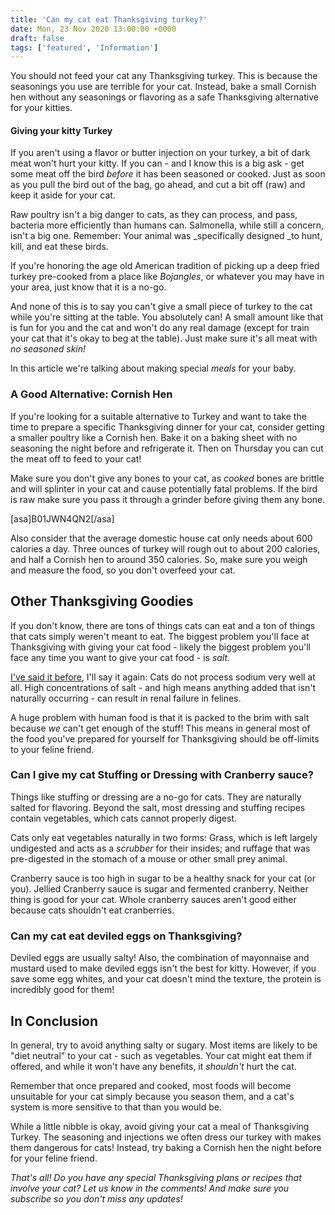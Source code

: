 ```yaml
---
title: 'Can my cat eat Thanksgiving turkey?'
date: Mon, 23 Nov 2020 13:00:00 +0000
draft: false
tags: ['featured', 'Information']
---
```


You should not feed your cat any Thanksgiving turkey. This is because the seasonings you use are terrible for your cat. Instead, bake a small Cornish hen without any seasonings or flavoring as a safe Thanksgiving alternative for your kitties.

#### Giving your kitty Turkey

If you aren't using a flavor or butter injection on your turkey, a bit of dark meat won't hurt your kitty. If you can - and I know this is a big ask - get some meat off the bird _before_ it has been seasoned or cooked. Just as soon as you pull the bird out of the bag, go ahead, and cut a bit off (raw) and keep it aside for your cat.

Raw poultry isn't a big danger to cats, as they can process, and pass, bacteria more efficiently than humans can. Salmonella, while still a concern, isn't a big one. Remember: Your animal was _specifically designed _to hunt, kill, and eat these birds.

If you're honoring the age old American tradition of picking up a deep fried turkey pre-cooked from a place like _Bojangles_, or whatever you may have in your area, just know that it is a no-go.

And none of this is to say you can't give a small piece of turkey to the cat while you're sitting at the table. You absolutely can! A small amount like that is fun for you and the cat and won't do any real damage (except for train your cat that it's okay to beg at the table). Just make sure it's all meat with _no seasoned skin!_

In this article we're talking about making special _meals_ for your baby.

### A Good Alternative: Cornish Hen

If you're looking for a suitable alternative to Turkey and want to take the time to prepare a specific Thanksgiving dinner for your cat, consider getting a smaller poultry like a Cornish hen. Bake it on a baking sheet with no seasoning the night before and refrigerate it. Then on Thursday you can cut the meat off to feed to your cat!

Make sure you don't give any bones to your cat, as _cooked_ bones are brittle and will splinter in your cat and cause potentially fatal problems. If the bird is raw make sure you pass it through a grinder before giving them any bone.

\[asa\]B01JWN4QN2\[/asa\]

Also consider that the average domestic house cat only needs about 600 calories a day. Three ounces of turkey will rough out to about 200 calories, and half a Cornish hen to around 350 calories. So, make sure you weigh and measure the food, so you don't overfeed your cat.

Other Thanksgiving Goodies
--------------------------

If you don't know, there are tons of things cats can eat and a ton of things that cats simply weren't meant to eat. The biggest problem you'll face at Thanksgiving with giving your cat food - likely the biggest problem you'll face any time you want to give your cat food - is _salt._

[I've said it before](https://www.gabbythetabby.com/can-give-cat-canned-tuna/), I'll say it again: Cats do not process sodium very well at all. High concentrations of salt - and high means anything added that isn't naturally occurring - can result in renal failure in felines.

A huge problem with human food is that it is packed to the brim with salt because _we_ can't get enough of the stuff! This means in general most of the food you've prepared for yourself for Thanksgiving should be off-limits to your feline friend.

### Can I give my cat Stuffing or Dressing with Cranberry sauce?

Things like stuffing or dressing are a no-go for cats. They are naturally salted for flavoring. Beyond the salt, most dressing and stuffing recipes contain vegetables, which cats cannot properly digest.

Cats only eat vegetables naturally in two forms: Grass, which is left largely undigested and acts as a _scrubber_ for their insides; and ruffage that was pre-digested in the stomach of a mouse or other small prey animal.

Cranberry sauce is too high in sugar to be a healthy snack for your cat (or you). Jellied Cranberry sauce is sugar and fermented cranberry. Neither thing is good for your cat. Whole cranberry sauces aren't good either because cats shouldn't eat cranberries.

### Can my cat eat deviled eggs on Thanksgiving?

Deviled eggs are usually salty! Also, the combination of mayonnaise and mustard used to make deviled eggs isn't the best for kitty. However, if you save some egg whites, and your cat doesn't mind the texture, the protein is incredibly good for them!

In Conclusion
-------------

In general, try to avoid anything salty or sugary. Most items are likely to be "diet neutral" to your cat - such as vegetables. Your cat might eat them if offered, and while it won't have any benefits, it _shouldn't_ hurt the cat.

Remember that once prepared and cooked, most foods will become unsuitable for your cat simply because you season them, and a cat's system is more sensitive to that than you would be.

While a little nibble is okay, avoid giving your cat a meal of Thanksgiving Turkey. The seasoning and injections we often dress our turkey with makes them dangerous for cats! Instead, try baking a Cornish hen the night before for your feline friend.

_That's all! Do you have any special Thanksgiving plans or recipes that involve your cat? Let us know in the comments! And make sure you subscribe so you don't miss any updates!_